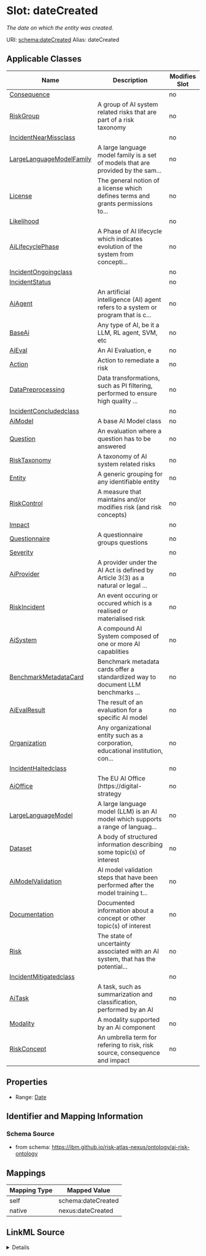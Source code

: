 

# Slot: dateCreated


_The date on which the entity was created._





URI: [schema:dateCreated](http://schema.org/dateCreated)
Alias: dateCreated

<!-- no inheritance hierarchy -->





## Applicable Classes

| Name | Description | Modifies Slot |
| --- | --- | --- |
| [Consequence](Consequence.md) |  |  no  |
| [RiskGroup](RiskGroup.md) | A group of AI system related risks that are part of a risk taxonomy |  no  |
| [IncidentNearMissclass](IncidentNearMissclass.md) |  |  no  |
| [LargeLanguageModelFamily](LargeLanguageModelFamily.md) | A large language model family is a set of models that are provided by the sam... |  no  |
| [License](License.md) | The general notion of a license which defines terms and grants permissions to... |  no  |
| [Likelihood](Likelihood.md) |  |  no  |
| [AiLifecyclePhase](AiLifecyclePhase.md) | A Phase of AI lifecycle which indicates evolution of the system from concepti... |  no  |
| [IncidentOngoingclass](IncidentOngoingclass.md) |  |  no  |
| [IncidentStatus](IncidentStatus.md) |  |  no  |
| [AiAgent](AiAgent.md) | An artificial intelligence (AI) agent refers to a system or program that is c... |  no  |
| [BaseAi](BaseAi.md) | Any type of AI, be it a LLM, RL agent, SVM, etc |  no  |
| [AiEval](AiEval.md) | An AI Evaluation, e |  no  |
| [Action](Action.md) | Action to remediate a risk |  no  |
| [DataPreprocessing](DataPreprocessing.md) | Data transformations, such as PI filtering, performed to ensure high quality ... |  no  |
| [IncidentConcludedclass](IncidentConcludedclass.md) |  |  no  |
| [AiModel](AiModel.md) | A base AI Model class |  no  |
| [Question](Question.md) | An evaluation where a question has to be answered |  no  |
| [RiskTaxonomy](RiskTaxonomy.md) | A taxonomy of AI system related risks |  no  |
| [Entity](Entity.md) | A generic grouping for any identifiable entity |  no  |
| [RiskControl](RiskControl.md) | A measure that maintains and/or modifies risk (and risk concepts) |  no  |
| [Impact](Impact.md) |  |  no  |
| [Questionnaire](Questionnaire.md) | A questionnaire groups questions |  no  |
| [Severity](Severity.md) |  |  no  |
| [AiProvider](AiProvider.md) | A provider under the AI Act is defined by Article 3(3) as a natural or legal ... |  no  |
| [RiskIncident](RiskIncident.md) | An event occuring or occured which is a realised or materialised risk |  no  |
| [AiSystem](AiSystem.md) | A compound AI System composed of one or more AI capablities |  no  |
| [BenchmarkMetadataCard](BenchmarkMetadataCard.md) | Benchmark metadata cards offer a standardized way to document LLM benchmarks ... |  no  |
| [AiEvalResult](AiEvalResult.md) | The result of an evaluation for a specific AI model |  no  |
| [Organization](Organization.md) | Any organizational entity such as a corporation, educational institution, con... |  no  |
| [IncidentHaltedclass](IncidentHaltedclass.md) |  |  no  |
| [AiOffice](AiOffice.md) | The EU AI Office (https://digital-strategy |  no  |
| [LargeLanguageModel](LargeLanguageModel.md) | A large language model (LLM) is an AI model which supports a range of languag... |  no  |
| [Dataset](Dataset.md) | A body of structured information describing some topic(s) of interest |  no  |
| [AiModelValidation](AiModelValidation.md) | AI model validation steps that have been performed after the model training t... |  no  |
| [Documentation](Documentation.md) | Documented information about a concept or other topic(s) of interest |  no  |
| [Risk](Risk.md) | The state of uncertainty associated with an AI system, that has the potential... |  no  |
| [IncidentMitigatedclass](IncidentMitigatedclass.md) |  |  no  |
| [AiTask](AiTask.md) | A task, such as summarization and classification, performed by an AI |  no  |
| [Modality](Modality.md) | A modality supported by an Ai component |  no  |
| [RiskConcept](RiskConcept.md) | An umbrella term for refering to risk, risk source, consequence and impact |  no  |







## Properties

* Range: [Date](Date.md)





## Identifier and Mapping Information







### Schema Source


* from schema: https://ibm.github.io/risk-atlas-nexus/ontology/ai-risk-ontology




## Mappings

| Mapping Type | Mapped Value |
| ---  | ---  |
| self | schema:dateCreated |
| native | nexus:dateCreated |




## LinkML Source

<details>
```yaml
name: dateCreated
description: The date on which the entity was created.
from_schema: https://ibm.github.io/risk-atlas-nexus/ontology/ai-risk-ontology
rank: 1000
slot_uri: schema:dateCreated
alias: dateCreated
domain_of:
- Entity
range: date
required: false

```
</details>
